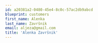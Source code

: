 ```yaml
---
id: a20381a2-0480-45e4-8c0c-57ac2db9abcd
blueprint: customers
first_name: Alenka
last_name: Završnik
email: aljeza@gmail.com
title: 'Alenka Završnik'
---
```

